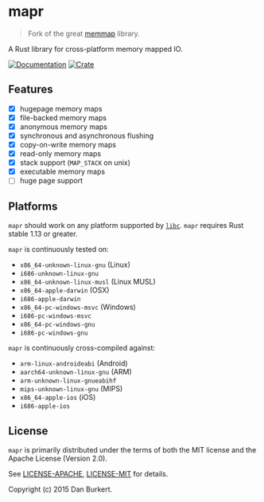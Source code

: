 # mapr

> Fork of the great [memmap](https://github.com/danburkert/memmap-rs) library.

A Rust library for cross-platform memory mapped IO.

[![Documentation](https://docs.rs/mapr/badge.svg)](https://docs.rs/mapr)
[![Crate](https://img.shields.io/crates/v/mapr.svg)](https://crates.io/crates/mapr)

## Features
- [x] hugepage memory maps
- [x] file-backed memory maps
- [x] anonymous memory maps
- [x] synchronous and asynchronous flushing
- [x] copy-on-write memory maps
- [x] read-only memory maps
- [x] stack support (`MAP_STACK` on unix)
- [x] executable memory maps
- [ ] huge page support

## Platforms

`mapr` should work on any platform supported by
[`libc`](https://github.com/rust-lang-nursery/libc#platforms-and-documentation).
`mapr` requires Rust stable 1.13 or greater.

`mapr` is continuously tested on:
  * `x86_64-unknown-linux-gnu` (Linux)
  * `i686-unknown-linux-gnu`
  * `x86_64-unknown-linux-musl` (Linux MUSL)
  * `x86_64-apple-darwin` (OSX)
  * `i686-apple-darwin`
  * `x86_64-pc-windows-msvc` (Windows)
  * `i686-pc-windows-msvc`
  * `x86_64-pc-windows-gnu`
  * `i686-pc-windows-gnu`

`mapr` is continuously cross-compiled against:
  * `arm-linux-androideabi` (Android)
  * `aarch64-unknown-linux-gnu` (ARM)
  * `arm-unknown-linux-gnueabihf`
  * `mips-unknown-linux-gnu` (MIPS)
  * `x86_64-apple-ios` (iOS)
  * `i686-apple-ios`

## License

`mapr` is primarily distributed under the terms of both the MIT license and the
Apache License (Version 2.0).

See [LICENSE-APACHE](LICENSE-APACHE), [LICENSE-MIT](LICENSE-MIT) for details.

Copyright (c) 2015 Dan Burkert.
